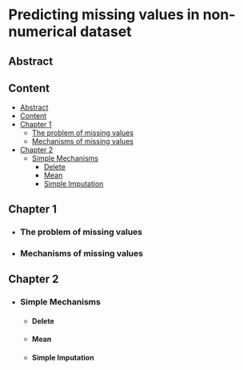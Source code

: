 # Predicting missing values ​​in non-numerical dataset

## Abstract

## Content
- [Abstract](#Abstract)
- [Content](#Content)
- [Chapter 1](#Chapter-1)
  - [The problem of missing values](#The-problem-of-missing-values)
  - [Mechanisms of missing values](#TMechanisms-of-missing-values)
- [Chapter 2](#Chapter_2)
  - [Simple Mechanisms](#Simple-Mechanisms)
    - [Delete](#Delete)
    - [Mean](#Mean)
    - [Simple Imputation](#Simple-Imputation)

## Chapter 1
- ### The problem of missing values
- ### Mechanisms of missing values

## Chapter 2
- ### Simple Mechanisms
  - #### Delete
  - #### Mean
  - #### Simple Imputation
